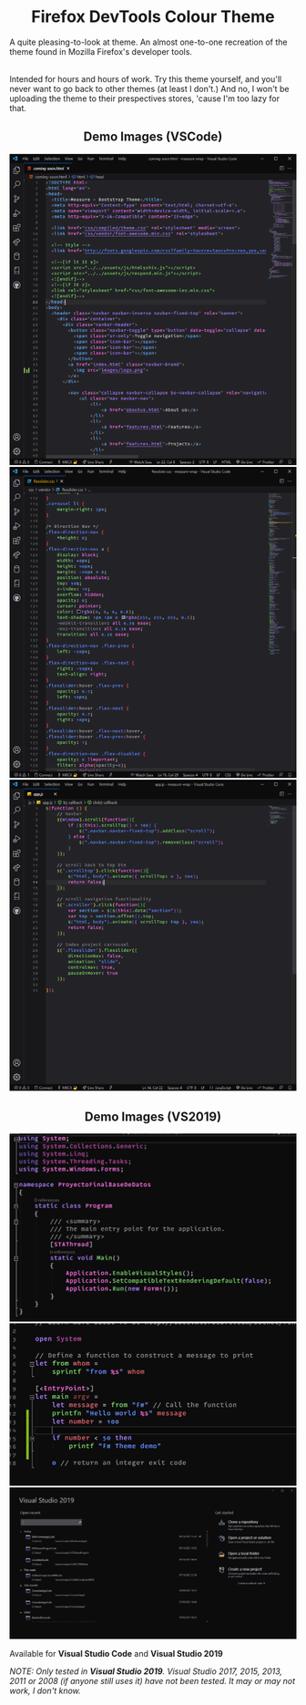 <h1 align="center">
    <strong> Firefox DevTools Colour Theme</strong>
</h1>
A quite pleasing-to-look at theme. An almost one-to-one recreation of the theme found in Mozilla Firefox's developer tools.
<br> <br>

Intended for hours and hours of work. Try this theme yourself, and you'll never want to go back to other themes (at least I don't.)
And no, I won't be uploading the theme to their prespectives stores, 'cause I'm too lazy for that.

<h2 align="center">
    Demo Images (VSCode)
</h2>

![Visual Studio Code HTML demo theme](./assets/VS_code_html_demo.PNG)
![Visual Studio Code CSS demo theme](./assets/VS_code_css_demo.PNG)
![Visual Studio Code JavaScript demo theme](./assets/VS_code_js_demo.PNG)


<h2 align="center">
    Demo Images (VS2019)
</h2>


![Visual Studio 2019 HTML demo theme](./assets/vs2019/VS2019_csharp_demo.PNG)
![Visual Studio 2019 CSS demo theme](./assets/vs2019/VS2019_fsharp_demo.PNG)
![Visual Studio 2019 JavaScript demo theme](./assets/vs2019/VS2019_project_picker_demo.PNG)

Available for **Visual Studio Code** and **Visual Studio 2019**

_NOTE:_
_Only tested in **Visual Studio 2019**. Visual Studio 2017, 2015, 2013, 2011 or 2008 (if anyone still uses it) have not been tested. It may or may not work, I don't know._
